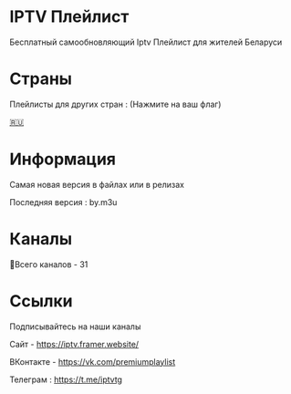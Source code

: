 # IPTV Плейлист
Бесплатный самообновляющий Iptv Плейлист для жителей Беларуси

# Страны
Плейлисты для других стран :
(Нажмите на ваш флаг)

[🇷🇺](https://github.com/iptvru/iptv)


# Информация
Самая новая версия в файлах или в релизах

Последняя версия : by.m3u


# Каналы
📑Всего каналов - 31


# Ссылки
Подписывайтесь на наши каналы

Сайт - https://iptv.framer.website/

ВКонтакте - https://vk.com/premiumplaylist

Телеграм : https://t.me/iptvtg
